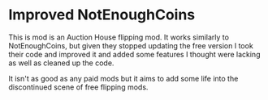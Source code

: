 # Improved NotEnoughCoins
This is mod is an Auction House flipping mod. It works similarly to NotEnoughCoins, but given they stopped updating the free version I took their code and improved it and added some features I thought were lacking as well as cleaned up the code.

It isn't as good as any paid mods but it aims to add some life into the discontinued scene of free flipping mods.
